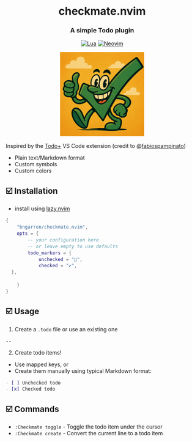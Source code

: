 <div align="center">

# checkmate.nvim

### A simple Todo plugin

[![Lua](https://img.shields.io/badge/Lua-blue.svg?style=for-the-badge&logo=lua)](http://www.lua.org)
[![Neovim](https://img.shields.io/badge/Neovim%200.8+-green.svg?style=for-the-badge&logo=neovim)](https://neovim.io)

<img alt="Checkmate Mate" height="220" src="./assets/checkmate-logo.png" />
</div>

Inspired by the [Todo+](https://github.com/fabiospampinato/vscode-todo-plus) VS Code extension (credit to @[fabiospampinato](https://github.com/fabiospampinato))

- Plain text/Markdown format
- Custom symbols
- Custom colors


## ☑️ Installation

- install using [lazy.nvim](https://github.com/folke/lazy.nvim)

```lua
{
    "bngarren/checkmate.nvim",
    opts = {
        -- your configuration here
        -- or leave empty to use defaults
        todo_markers = {
            unchecked = "□",
            checked = "✔",
  },

    }
}
```

## ☑️ Usage

1. Create a `.todo` file or use an existing one

```
--
```

2. Create todo items!

- Use mapped keys, or
- Create them manually using typical Markdown format:

```md
- [ ] Unchecked todo
- [x] Checked todo
```

## ☑️ Commands
- `:Checkmate toggle` - Toggle the todo item under the cursor
- `:Checkmate create` - Convert the current line to a todo item

